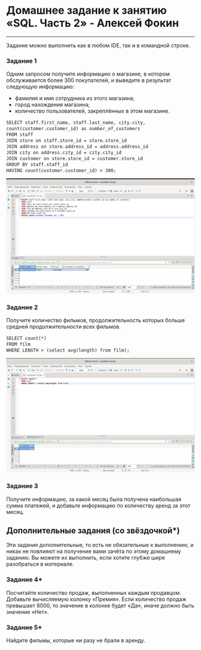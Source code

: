 # Домашнее задание к занятию «SQL. Часть 2» - Алексей Фокин

---

Задание можно выполнить как в любом IDE, так и в командной строке.

### Задание 1

Одним запросом получите информацию о магазине, в котором обслуживается более 300 покупателей, и выведите в результат следующую информацию: 
- фамилия и имя сотрудника из этого магазина;
- город нахождения магазина;
- количество пользователей, закреплённых в этом магазине.
```
SELECT staff.first_name, staff.last_name, city.city, count(customer.customer_id) as number_of_customers
FROM staff 
JOIN store on staff.store_id = store.store_id 
JOIN address on store.address_id = address.address_id 
JOIN city on address.city_id = city.city_id 
JOIN customer on store.store_id = customer.store_id 
GROUP BY staff.staff_id 
HAVING count(customer.customer_id) > 300;
```
![](12.2/12.4.1.png)

### Задание 2

Получите количество фильмов, продолжительность которых больше средней продолжительности всех фильмов.
```
SELECT count(*) 
FROM film
WHERE LENGTH > (select avg(length) from film);
```
![](12.2/12.4.2.png)

### Задание 3

Получите информацию, за какой месяц была получена наибольшая сумма платежей, и добавьте информацию по количеству аренд за этот месяц.


## Дополнительные задания (со звёздочкой*)
Эти задания дополнительные, то есть не обязательные к выполнению, и никак не повлияют на получение вами зачёта по этому домашнему заданию. Вы можете их выполнить, если хотите глубже шире разобраться в материале.

### Задание 4*

Посчитайте количество продаж, выполненных каждым продавцом. Добавьте вычисляемую колонку «Премия». Если количество продаж превышает 8000, то значение в колонке будет «Да», иначе должно быть значение «Нет».

### Задание 5*

Найдите фильмы, которые ни разу не брали в аренду.
